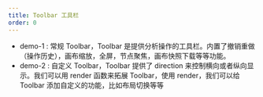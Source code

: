 ```yaml
---
title: Toolbar 工具栏
order: 0
---
```


- demo-1 : 常规 Toolbar，Toolbar 是提供分析操作的工具栏。内置了撤销重做（操作历史），画布缩放，全屏，节点聚焦，画布快照下载等等功能。
- demo-2 : 自定义 Toolbar，Toolbar 提供了 direction 来控制横向或者纵向显示。我们可以用 render 函数来拓展 Toolbar，使用 render，我们可以给 Toolbar 添加自定义的功能，比如布局切换等等
